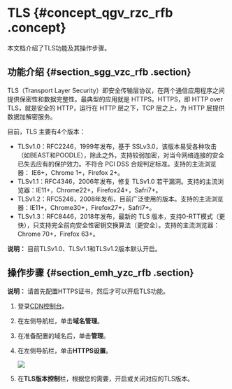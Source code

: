# TLS {#concept_qgv_rzc_rfb .concept}

本文档介绍了TLS功能及其操作步骤。

## 功能介绍 {#section_sgg_vzc_rfb .section}

TLS（Transport Layer Security）即安全传输层协议，在两个通信应用程序之间提供保密性和数据完整性。最典型的应用就是 HTTPS。HTTPS，即 HTTP over TLS，就是安全的 HTTP，运行在 HTTP 层之下，TCP 层之上，为 HTTP 层提供数据加解密服务。

目前，TLS 主要有4个版本：

-   TLSv1.0：RFC2246，1999年发布，基于 SSLv3.0，该版本易受各种攻击（如BEAST和POODLE），除此之外，支持较弱加密，对当今网络连接的安全已失去应有的保护效力。不符合 PCI DSS 合规判定标准。支持的主流浏览器： IE6+，Chrome 1+，Firefox 2+。
-   TLSv1.1：RFC4346，2006年发布，修复 TLSv1.0 若干漏洞。支持的主流浏览器：IE11+，Chrome22+，Firefox24+，Safri7+。
-   TLSv1.2：RFC5246，2008年发布，目前广泛使用的版本。支持的主流浏览器：IE11+，Chrome30+，Firefox27+，Safri7+。
-   TLSv1.3：RFC8446，2018年发布，最新的 TLS 版本，支持0-RTT模式（更快），只支持完全前向安全性密钥交换算法（更安全）。支持的主流浏览器：Chrome 70+，Firefox 63+。

**说明：** 目前TLSv1.0、TLSv1.1和TLSv1.2版本默认开启。

## 操作步骤 {#section_emh_yzc_rfb .section}

**说明：** 请首先配置HTTPS证书，然后才可以开启TLS功能。

1.  登录[CDN控制台](https://cdn.console.aliyun.com/)。
2.  在左侧导航栏，单击**域名管理**。
3.  在准备配置的域名后，单击**管理**。
4.  在左侧导航栏，单击**HTTPS设置**。

    ![](http://static-aliyun-doc.oss-cn-hangzhou.aliyuncs.com/assets/img/41679/154174957021599_zh-CN.png)

5.  在**TLS版本控制**栏，根据您的需要，开启或关闭对应的TLS版本。

